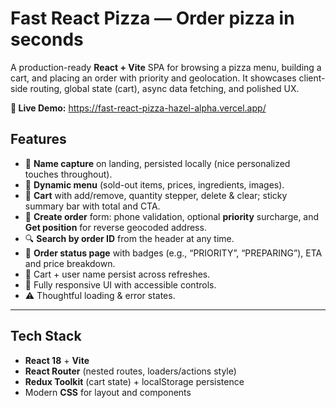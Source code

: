 # Fast React Pizza — Order pizza in seconds

A production-ready **React + Vite** SPA for browsing a pizza menu, building a cart, and placing an order with priority and geolocation. It showcases client-side routing, global state (cart), async data fetching, and polished UX.

**🔗 Live Demo:** https://fast-react-pizza-hazel-alpha.vercel.app/

## Features
- 👋 **Name capture** on landing, persisted locally (nice personalized touches throughout).
- 🍕 **Dynamic menu** (sold-out items, prices, ingredients, images).
- 🛒 **Cart** with add/remove, quantity stepper, delete & clear; sticky summary bar with total and CTA.
- 🧭 **Create order** form: phone validation, optional **priority** surcharge, and **Get position** for reverse geocoded address.
- 🔍 **Search by order ID** from the header at any time.
- 🚦 **Order status page** with badges (e.g., “PRIORITY”, “PREPARING”), ETA and price breakdown.
- 💾 Cart + user name persist across refreshes.
- 📱 Fully responsive UI with accessible controls.
- ⚠️ Thoughtful loading & error states.

---

## Tech Stack
- **React 18** + **Vite**
- **React Router** (nested routes, loaders/actions style)
- **Redux Toolkit** (cart state) + localStorage persistence
- Modern **CSS** for layout and components


